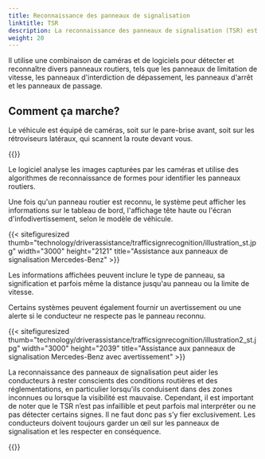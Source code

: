 ```yaml
---
title: Reconnaissance des panneaux de signalisation
linktitle: TSR
description: La reconnaissance des panneaux de signalisation (TSR) est une technologie utilisée dans certains véhicules modernes qui aide les conducteurs à identifier et à interpréter les panneaux de signalisation.
weight: 20
---
```

<!-- markdownlint-disable MD033 -->

  Il utilise une combinaison de caméras et de logiciels pour détecter et reconnaître divers panneaux routiers, tels que les panneaux de limitation de vitesse, les panneaux d'interdiction de dépassement, les panneaux d'arrêt et les panneaux de passage.

## Comment ça marche?

Le véhicule est équipé de caméras, soit sur le pare-brise avant, soit sur les rétroviseurs latéraux, qui scannent la route devant vous.

{{<evkxdisplayaddarticle />}}

Le logiciel analyse les images capturées par les caméras et utilise des algorithmes de reconnaissance de formes pour identifier les panneaux routiers.

Une fois qu'un panneau routier est reconnu, le système peut afficher les informations sur le tableau de bord, l'affichage tête haute ou l'écran d'infodivertissement, selon le modèle de véhicule.

{{< sitefiguresized thumb="technology/driverassistance/trafficsignrecognition/illustration_st.jpg" width="3000" height="2121" title="Assistance aux panneaux de signalisation Mercedes-Benz" >}}

Les informations affichées peuvent inclure le type de panneau, sa signification et parfois même la distance jusqu'au panneau ou la limite de vitesse.

Certains systèmes peuvent également fournir un avertissement ou une alerte si le conducteur ne respecte pas le panneau reconnu.

{{< sitefiguresized thumb="technology/driverassistance/trafficsignrecognition/illustration2_st.jpg" width="3000" height="2039" title="Assistance aux panneaux de signalisation Mercedes-Benz avec avertissement" >}}

La reconnaissance des panneaux de signalisation peut aider les conducteurs à rester conscients des conditions routières et des réglementations, en particulier lorsqu'ils conduisent dans des zones inconnues ou lorsque la visibilité est mauvaise. Cependant, il est important de noter que le TSR n’est pas infaillible et peut parfois mal interpréter ou ne pas détecter certains signes. Il ne faut donc pas s’y fier exclusivement. Les conducteurs doivent toujours garder un œil sur les panneaux de signalisation et les respecter en conséquence.

{{<evkxdisplayaddarticle />}}
